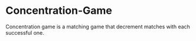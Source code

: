 # Concentration-Game
Concentration game is a matching game that decrement matches with each successful one.
